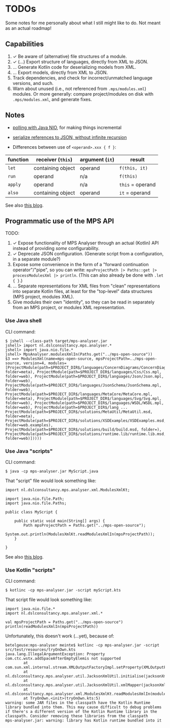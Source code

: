 # TODOs

Some notes for me personally about what I still might like to do.
Not meant as an actual roadmap!


## Capabilities

1. &#10003; Be aware of (alternative) file structures of a module.
1. &#10003; (...) Export structure of languages, directly from XML to JSON.
1. ... Generate Kotlin code for deserializing models from XML.
1. ... Export models, directly from XML to JSON.
1. Track dependencies, and check for incorrect/unmatched language versions, and such.
1. Warn about unused (i.e., not referenced from `.mps/modules.xml`) modules.
    Or more generally: compare project/modules on disk with `.mps/modules.xml`, and generate fixes.


## Notes

* [polling with Java NIO](https://dzone.com/articles/event-driven-architecture-over-polling-architecture), for making things incremental

* [serialize references to JSON, without infinite recursion](https://www.logicbig.com/tutorials/misc/jackson/json-identity-info-annotation.html)

* Differences between use of `<operand>.xxx { f }`:

| function | receiver (`this`) | argument (`it`) | result |
|---|---|---|---|
| `let` | containing object | operand | `f(this, it)` |
| `run` | operand | n/a | `f(this)` |
| `apply` | operand | n/a | `this` = operand |
| `also` | containing object | operand | `it` = operand |

See also [this blog](http://beust.com/weblog/2015/10/30/exploring-the-kotlin-standard-library/).


## Programmatic use of the MPS API

TODO:

1. &#10003; Expose functionality of MPS Analyser through an actual (Kotlin) API instead of providing _some_ configurability.
2. &#10003; Deprecate JSON configuration. (Generate script from a configuration, in a separate module?)
3. Expose some convenience in the form of a "forward continuation operator"/"pipe", so you can write: `mpsProjectPath |> Paths::get |> processModulesXml |> println`.
    (This can also already be done with `.let { }`.) 
4. ... Separate representations for XML files from "clean" representations into separate Kotlin files, at least for the "top-level" data structures (MPS project, modules XML).
5. Give modules their own "identity", so they can be read in separately from an MPS project, or modules XML representation.


### Use Java shell

CLI command:

```
$ jshell --class-path target/mps-analyser.jar
jshell> import nl.dslconsultancy.mps.analyser.*
jshell> import java.nio.file.*
jshell> MpsAnalyser.modulesXmlIn(Paths.get("../mps-open-source"))
$3 ==> ModulesXml(name=mps-open-source, mpsProjectPath=../mps-open-source, version=4, modules=[ProjectModule(path=$PROJECT_DIR$/languages/ConcernDiagrams/ConcernDiagrams.mpl, folder=meta), ProjectModule(path=$PROJECT_DIR$/languages/Css/Css.mpl, folder=web), ProjectModule(path=$PROJECT_DIR$/languages/Json/Json.mpl, folder=web), ProjectModule(path=$PROJECT_DIR$/languages/JsonSchema/JsonSchema.mpl, folder=web), ProjectModule(path=$PROJECT_DIR$/languages/MetaCore/MetaCore.mpl, folder=meta), ProjectModule(path=$PROJECT_DIR$/languages/Svg/Svg.mpl, folder=web), ProjectModule(path=$PROJECT_DIR$/languages/WSDL/WSDL.mpl, folder=web), ProjectModule(path=$PROJECT_DIR$/lang ...  ProjectModule(path=$PROJECT_DIR$/solutions/MetaUtil/MetaUtil.msd, folder=meta), ProjectModule(path=$PROJECT_DIR$/solutions/XSDExamples/XSDExamples.msd, folder=web.examples), ProjectModule(path=$PROJECT_DIR$/solutions/build/build.msd, folder=), ProjectModule(path=$PROJECT_DIR$/solutions/runtime.lib/runtime.lib.msd, folder=web)]))))
```


### Use Java "scripts"

CLI command:

```
$ java -cp mps-analyser.jar MyScript.java
```

That "script" file would look something like:

```
import nl.dslconsultancy.mps.analyser.xml.ModulesXmlKt;

import java.nio.file.Path;
import java.nio.file.Paths;

public class MyScript {

    public static void main(String[] args) {
        Path mpsProjectPath = Paths.get("../mps-open-source");
        System.out.println(ModulesXmlKt.readModulesXmlIn(mpsProjectPath));
    }

}
```

See also [this blog](https://blog.codefx.org/java/scripting-java-shebang/).


### Use Kotlin "scripts"

CLI command:

```
$ kotlinc -cp mps-analyser.jar -script myScript.kts
```

That script file would look something like:

```
import java.nio.file.*
import nl.dslconsultancy.mps.analyser.xml.*

val mpsProjectPath = Paths.get("../mps-open-source")
println(readModulesXmlIn(mpsProjectPath))
```

Unfortunately, this doesn't work (...yet), because of:

```
betelgeuse:mps-analyser meinte$ kotlinc -cp mps-analyser.jar -script src/test/resources/tryOnOwn.kts 
java.lang.IllegalArgumentException: Property com.ctc.wstx.addSpaceAfterEmptyElemis not supported
        at com.sun.xml.internal.stream.XMLOutputFactoryImpl.setProperty(XMLOutputFactoryImpl.java:146)
        at nl.dslconsultancy.mps.analyser.util.JacksonXmlUtil.initialise(jacksonXmlUtil.kt:31)
        at nl.dslconsultancy.mps.analyser.util.JacksonXmlUtil.xmlMapper(jacksonXmlUtil.kt:36)
        at nl.dslconsultancy.mps.analyser.xml.ModulesXmlKt.readModulesXmlIn(modulesXml.kt:109)
        at TryOnOwn.<init>(tryOnOwn.kts:5)
warning: some JAR files in the classpath have the Kotlin Runtime library bundled into them. This may cause difficult to debug problems if there's a different version of the Kotlin Runtime library in the classpath. Consider removing these libraries from the classpath
mps-analyser.jar: warning: library has Kotlin runtime bundled into it
```

